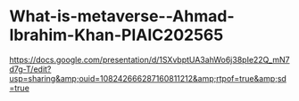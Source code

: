# What-is-metaverse--Ahmad-Ibrahim-Khan-PIAIC202565
https://docs.google.com/presentation/d/1SXvbptUA3ahWo6j38pIe22Q_mN7d7g-T/edit?usp=sharing&amp;ouid=108242666287160811212&amp;rtpof=true&amp;sd=true
